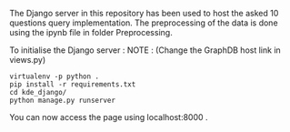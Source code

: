 The Django server in this repository has been used to host the asked 10 questions query implementation.
The preprocessing of the data is done using the ipynb file in folder Preprocessing.

To initialise the Django server : 
NOTE : (Change the GraphDB host link in views.py)

```
virtualenv -p python .
pip install -r requirements.txt
cd kde_django/
python manage.py runserver
```
You can now access the page using localhost:8000 .